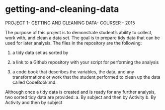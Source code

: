# getting-and-cleaning-data
PROJECT 1- GETTING AND CLEANING DATA- COURSER - 2015

The purpose of this project is to demonstrate student’s ability to collect, work with, and clean a data set. 
The goal is to prepare tidy data that can be used for later analysis. 
The files in the repository are the following:
1)	a tidy data set as sorted by

2)	a link to a Github repository with your script for performing the analysis

3) a code book that describes the variables, the data, and any transformations or work
   that the student performed to clean up the data called CodeBook.md. 

Although once a tidy data is created and is ready for any further analysis, two sorted tidy data are provided:
a.	By subject and then by Activity
b.	By Activity and then by subject
